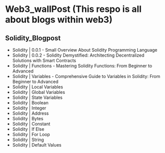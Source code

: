 # Web3_wallPost (This respo is all about blogs within web3)
## Solidity_Blogpost
* Solidity | 0.0.1 - Small Overview About Solidity Programming Language
* Solidity | 0.0.2 - Solidity Demystified: Architecting Decentralized Solutions with Smart Contracts
* Solidity | Functions - Mastering Solidity Functions: From Beginner to Advanced
* Solidity | Variables - Comprehensive Guide to Variables in Solidity: From Beginner to Advanced
* Solidity | Local Variables
* Solidity | Global Variables
* Solidity | State Variables
* Solidity | Boolean
* Solidity | Integer
* Solidity | Address
* Solidity | Bytes
* Solidity | Constant
* Solidity | If Else
* Solidity | For Loop
* Solidity | String
* Solidity | Default Values
